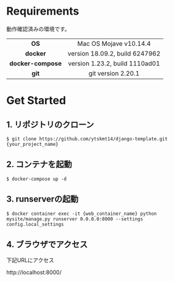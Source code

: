 # Requirements
動作確認済みの環境です。

| | |
|:--:|:--:|
|**OS**|Mac OS Mojave v10.14.4|
|**docker**|version 18.09.2, build 6247962|
|**docker-compose**|version 1.23.2, build 1110ad01|
|**git**|git version 2.20.1|

# Get Started

## 1. リポジトリのクローン
`$ git clone https://github.com/ytskmt14/django-template.git {your_project_name}`

## 2. コンテナを起動
`$ docker-compose up -d`

## 3. runserverの起動
`$ docker container exec -it {web_container_name} python mysite/manage.py runserver 0.0.0.0:8000 --settings config.local_settings`

## 4. ブラウザでアクセス
下記URLにアクセス

http://localhost:8000/